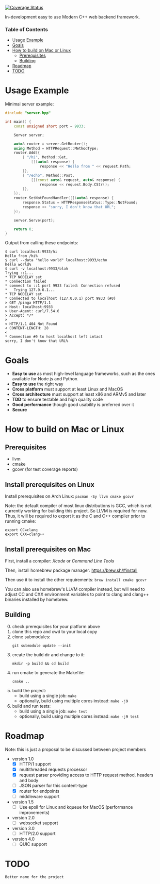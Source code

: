 [![Coverage Status](https://coveralls.io/repos/github/traysh/httpp/badge.svg?branch=master)](https://coveralls.io/github/traysh/httpp?branch=master)

In-development easy to use Modern C++ web backend framework.

### Table of Contents
- [Usage Example](#usage-example)
- [Goals](#goals)
- [How to build on Mac or Linux](#how-to-build-on-mac-or-linux)
  - [Prerequisites](#prerequisites)
  - [Building](#building)
- [Roadmap](#roadmap)
- [TODO](#todo)


# Usage Example

Minimal server example:

```c++
#include "server.hpp"

int main() {
    const unsigned short port = 9933;

    Server server;

    auto& router = server.GetRouter();
    using Method = HTTPRequest::MethodType;
    router.Add({
        { "/hi", Method::Get,
            [](auto& response) {
                response << "Hello from " << request.Path;
        }},
        { "/echo", Method::Post,
            [](const auto& request, auto& response) {
                response << request.Body.CStr();
        }},
    });
    router.SetNotFoundHandler([](auto& response) {
        response.Status = HTTPResponseStatus::Type::NotFound;
        response << "sorry, I don't know that URL";
    });

    server.Serve(port);

    return 0;
}
```

Output from calling these endpoints:

```shell
$ curl localhost:9933/hi  
Hello from /hi%
$ curl --data "hello world" localhost:9933/echo
hello world%
$ curl -v localhost:9933/blah
Trying ::1...
* TCP_NODELAY set
* Connection failed
* connect to ::1 port 9933 failed: Connection refused
*   Trying 127.0.0.1...
* TCP_NODELAY set
* Connected to localhost (127.0.0.1) port 9933 (#0)
> GET /pinga HTTP/1.1
> Host: localhost:9933
> User-Agent: curl/7.54.0
> Accept: */*
>
< HTTP/1.1 404 Not Found
< CONTENT-LENGTH: 28
<
* Connection #0 to host localhost left intact
sorry, I don't know that URL%
```

# Goals

- **Easy to use** as most high-level language frameworks, such as the ones available for Node.js and Python.<br/>
- **Easy to use** the right way
- **Cross platform** must support at least Linux and MacOS
- **Cross architecture** must support at least x86 and ARMv5 and later
- **TDD** to ensure testable and high quality code
- **Good performance** though good usability is preferred over it
- **Secure**


# How to build on Mac or Linux
## Prerequisites

- llvm
- cmake
- gcovr (for test coverage reports)

## Install prerequisites on Linux

Install prerequisites on Arch Linux: `pacman -Sy llvm cmake gcovr`

Note: the default compiler of most linux distributions is GCC, which is not currently working for building this project. So LLVM is required for now. Thus, it will be required to export it as the C and C++ compiler prior to running cmake:
```shell
export CC=clang
export CXX=clang++
```

## Install prerequisites on Mac

First, install a compiler: *Xcode* or *Command Line Tools*

Then, install homebrew package manager: https://brew.sh/#install

Then use it to install the other requirements: `brew install cmake gcovr`

You can also use homebrew's LLVM compiler instead, but will need to adjust
CC and CXX environment variables to point to clang and clang++ binaries
installed by homebrew.

## Building

0. check prerequisites for your platform above
1. clone this repo and cwd to your local copy
2. clone submodules:
    ```shell
    git submodule update --init
    ```
3. create the build dir and change to it:
    ```shell
    mkdir -p build && cd build
    ```
4. run cmake to generate the Makefile:
    ```shell
    cmake ..
    ```
5. build the project:
    - build using a single job:  `make`
    - optionally, build using multiple cores instead: `make -j9`
6. build and run tests:
    - build using a single job: `make test`
    - optionally, build using multiple cores instead: `make -j9 test`

# Roadmap

Note: this is just a proposal to be discussed between project members

- version 1.0
   - [x] HTTP/1 support
   - [x] multithreaded requests processor
   - [x] request parser providing access to HTTP request method, headers and body
   - [ ] JSON parser for this content-type
   - [x] router for endpoints
   - [ ] middleware support
- version 1.5
   - [ ] Use epoll for Linux and kqueue for MacOS (performance improvements)
- version 2.0
   - [ ] websocket support
- version 3.0
   - [ ] HTTP/2.0 support
- version 4.0
   - [ ] QUIC support

# TODO

    Better name for the project
